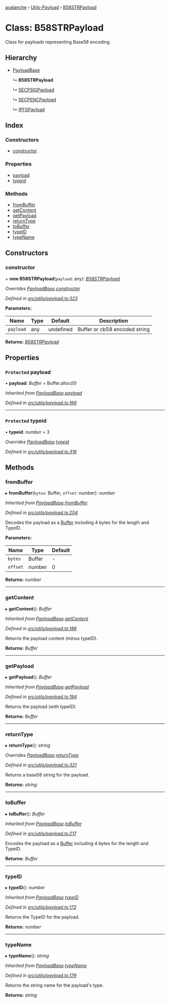 [avalanche](../README.md) › [Utils-Payload](../modules/utils_payload.md) › [B58STRPayload](utils_payload.b58strpayload.md)

# Class: B58STRPayload

Class for payloads representing Base58 encoding.

## Hierarchy

* [PayloadBase](utils_payload.payloadbase.md)

  ↳ **B58STRPayload**

  ↳ [SECPSIGPayload](utils_payload.secpsigpayload.md)

  ↳ [SECPENCPayload](utils_payload.secpencpayload.md)

  ↳ [IPFSPayload](utils_payload.ipfspayload.md)

## Index

### Constructors

* [constructor](utils_payload.b58strpayload.md#constructor)

### Properties

* [payload](utils_payload.b58strpayload.md#protected-payload)
* [typeid](utils_payload.b58strpayload.md#protected-typeid)

### Methods

* [fromBuffer](utils_payload.b58strpayload.md#frombuffer)
* [getContent](utils_payload.b58strpayload.md#getcontent)
* [getPayload](utils_payload.b58strpayload.md#getpayload)
* [returnType](utils_payload.b58strpayload.md#returntype)
* [toBuffer](utils_payload.b58strpayload.md#tobuffer)
* [typeID](utils_payload.b58strpayload.md#typeid)
* [typeName](utils_payload.b58strpayload.md#typename)

## Constructors

###  constructor

\+ **new B58STRPayload**(`payload`: any): *[B58STRPayload](utils_payload.b58strpayload.md)*

*Overrides [PayloadBase](utils_payload.payloadbase.md).[constructor](utils_payload.payloadbase.md#constructor)*

*Defined in [src/utils/payload.ts:323](https://github.com/ava-labs/avalanchejs/blob/a2feb77/src/utils/payload.ts#L323)*

**Parameters:**

Name | Type | Default | Description |
------ | ------ | ------ | ------ |
`payload` | any | undefined | Buffer or cb58 encoded string  |

**Returns:** *[B58STRPayload](utils_payload.b58strpayload.md)*

## Properties

### `Protected` payload

• **payload**: *Buffer* = Buffer.alloc(0)

*Inherited from [PayloadBase](utils_payload.payloadbase.md).[payload](utils_payload.payloadbase.md#protected-payload)*

*Defined in [src/utils/payload.ts:166](https://github.com/ava-labs/avalanchejs/blob/a2feb77/src/utils/payload.ts#L166)*

___

### `Protected` typeid

• **typeid**: *number* = 3

*Overrides [PayloadBase](utils_payload.payloadbase.md).[typeid](utils_payload.payloadbase.md#protected-typeid)*

*Defined in [src/utils/payload.ts:316](https://github.com/ava-labs/avalanchejs/blob/a2feb77/src/utils/payload.ts#L316)*

## Methods

###  fromBuffer

▸ **fromBuffer**(`bytes`: Buffer, `offset`: number): *number*

*Inherited from [PayloadBase](utils_payload.payloadbase.md).[fromBuffer](utils_payload.payloadbase.md#frombuffer)*

*Defined in [src/utils/payload.ts:204](https://github.com/ava-labs/avalanchejs/blob/a2feb77/src/utils/payload.ts#L204)*

Decodes the payload as a [Buffer](https://github.com/feross/buffer) including 4 bytes for the length and TypeID.

**Parameters:**

Name | Type | Default |
------ | ------ | ------ |
`bytes` | Buffer | - |
`offset` | number | 0 |

**Returns:** *number*

___

###  getContent

▸ **getContent**(): *Buffer*

*Inherited from [PayloadBase](utils_payload.payloadbase.md).[getContent](utils_payload.payloadbase.md#getcontent)*

*Defined in [src/utils/payload.ts:186](https://github.com/ava-labs/avalanchejs/blob/a2feb77/src/utils/payload.ts#L186)*

Returns the payload content (minus typeID).

**Returns:** *Buffer*

___

###  getPayload

▸ **getPayload**(): *Buffer*

*Inherited from [PayloadBase](utils_payload.payloadbase.md).[getPayload](utils_payload.payloadbase.md#getpayload)*

*Defined in [src/utils/payload.ts:194](https://github.com/ava-labs/avalanchejs/blob/a2feb77/src/utils/payload.ts#L194)*

Returns the payload (with typeID).

**Returns:** *Buffer*

___

###  returnType

▸ **returnType**(): *string*

*Overrides [PayloadBase](utils_payload.payloadbase.md).[returnType](utils_payload.payloadbase.md#abstract-returntype)*

*Defined in [src/utils/payload.ts:321](https://github.com/ava-labs/avalanchejs/blob/a2feb77/src/utils/payload.ts#L321)*

Returns a base58 string for the payload.

**Returns:** *string*

___

###  toBuffer

▸ **toBuffer**(): *Buffer*

*Inherited from [PayloadBase](utils_payload.payloadbase.md).[toBuffer](utils_payload.payloadbase.md#tobuffer)*

*Defined in [src/utils/payload.ts:217](https://github.com/ava-labs/avalanchejs/blob/a2feb77/src/utils/payload.ts#L217)*

Encodes the payload as a [Buffer](https://github.com/feross/buffer) including 4 bytes for the length and TypeID.

**Returns:** *Buffer*

___

###  typeID

▸ **typeID**(): *number*

*Inherited from [PayloadBase](utils_payload.payloadbase.md).[typeID](utils_payload.payloadbase.md#typeid)*

*Defined in [src/utils/payload.ts:172](https://github.com/ava-labs/avalanchejs/blob/a2feb77/src/utils/payload.ts#L172)*

Returns the TypeID for the payload.

**Returns:** *number*

___

###  typeName

▸ **typeName**(): *string*

*Inherited from [PayloadBase](utils_payload.payloadbase.md).[typeName](utils_payload.payloadbase.md#typename)*

*Defined in [src/utils/payload.ts:179](https://github.com/ava-labs/avalanchejs/blob/a2feb77/src/utils/payload.ts#L179)*

Returns the string name for the payload's type.

**Returns:** *string*
